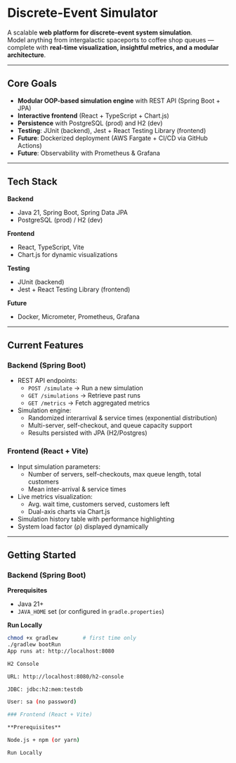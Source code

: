 # Discrete-Event Simulator

A scalable **web platform for discrete-event system simulation**.  
Model anything from intergalactic spaceports to coffee shop queues — complete with **real-time visualization, insightful metrics, and a modular architecture**.

---

## Core Goals
- **Modular OOP-based simulation engine** with REST API (Spring Boot + JPA)
- **Interactive frontend** (React + TypeScript + Chart.js)
- **Persistence** with PostgreSQL (prod) and H2 (dev)
- **Testing**: JUnit (backend), Jest + React Testing Library (frontend)
- **Future**: Dockerized deployment (AWS Fargate + CI/CD via GitHub Actions)
- **Future**: Observability with Prometheus & Grafana

---

## Tech Stack
**Backend**
- Java 21, Spring Boot, Spring Data JPA
- PostgreSQL (prod) / H2 (dev)

**Frontend**
- React, TypeScript, Vite
- Chart.js for dynamic visualizations

**Testing**
- JUnit (backend)
- Jest + React Testing Library (frontend)

**Future**
- Docker, Micrometer, Prometheus, Grafana

---

## Current Features

### Backend (Spring Boot)
- REST API endpoints:
  - `POST /simulate` → Run a new simulation
  - `GET /simulations` → Retrieve past runs
  - `GET /metrics` → Fetch aggregated metrics
- Simulation engine:
  - Randomized interarrival & service times (exponential distribution)
  - Multi-server, self-checkout, and queue capacity support
  - Results persisted with JPA (H2/Postgres)

### Frontend (React + Vite)
- Input simulation parameters:
  - Number of servers, self-checkouts, max queue length, total customers
  - Mean inter-arrival & service times
- Live metrics visualization:
  - Avg. wait time, customers served, customers left
  - Dual-axis charts via Chart.js
- Simulation history table with performance highlighting
- System load factor (ρ) displayed dynamically

---

## Getting Started

### Backend (Spring Boot)
**Prerequisites**
- Java 21+
- `JAVA_HOME` set (or configured in `gradle.properties`)

**Run Locally**
```bash
chmod +x gradlew        # first time only
./gradlew bootRun
App runs at: http://localhost:8080

H2 Console

URL: http://localhost:8080/h2-console

JDBC: jdbc:h2:mem:testdb

User: sa (no password)

### Frontend (React + Vite)

**Prerequisites**

Node.js + npm (or yarn)

Run Locally
